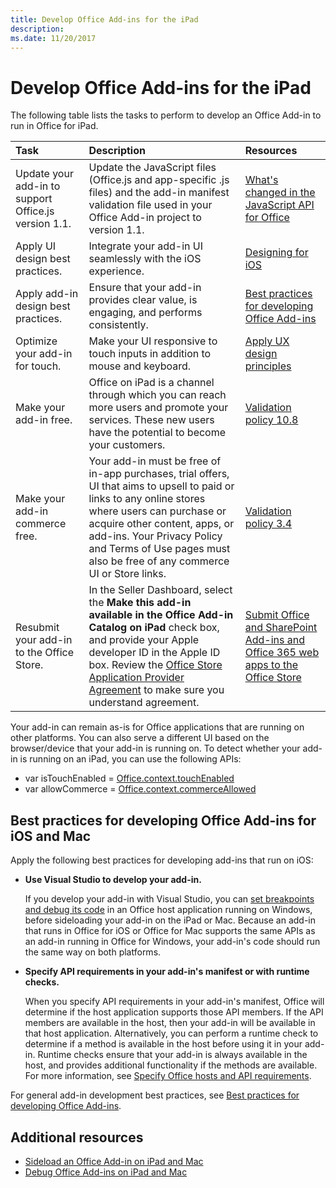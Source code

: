 ```yaml
---
title: Develop Office Add-ins for the iPad
description: 
ms.date: 11/20/2017 
---
```



# Develop Office Add-ins for the iPad


The following table lists the tasks to perform to develop an Office Add-in to run in Office for iPad.


|**Task**|**Description**|**Resources**|
|:-----|:-----|:-----|
|Update your add-in to support Office.js version 1.1.|Update the JavaScript files (Office.js and app-specific .js files) and the add-in manifest validation file used in your Office Add-in project to version 1.1.|[What's changed in the JavaScript API for Office](https://dev.office.com/reference/add-ins/what's-changed-in-the-javascript-api-for-office)|
|Apply UI design best practices.|Integrate your add-in UI seamlessly with the iOS experience.|[Designing for iOS](https://developer.apple.com/library/ios/documentation/UserExperience/Conceptual/MobileHIG/)|
|Apply add-in design best practices.|Ensure that your add-in provides clear value, is engaging, and performs consistently.|[Best practices for developing Office Add-ins](../overview/add-in-development-best-practices.md)|
|Optimize your add-in for touch.|Make your UI responsive to touch inputs in addition to mouse and keyboard.|[Apply UX design principles](../overview/add-in-development-best-practices.md#apply-ux-design-principles)|
|Make your add-in free.|Office on iPad is a channel through which you can reach more users and promote your services. These new users have the potential to become your customers.|[Validation policy 10.8](https://dev.office.com/officestore/docs/validation-policies#10-apps-and-add-ins-utilize-supported-capabilities)|
|Make your add-in commerce free.|Your add-in must be free of in-app purchases, trial offers, UI that aims to upsell to paid or links to any online stores where users can purchase or acquire other content, apps, or add-ins. Your Privacy Policy and Terms of Use pages must also be free of any commerce UI or Store links.|[Validation policy 3.4](https://dev.office.com/officestore/docs/validation-policies#3-apps-and-add-ins-can-sell-additional-features-or-content-through-purchases-within-the-app-or-add-in)|
|Resubmit your add-in to the Office Store.|In the Seller Dashboard, select the **Make this add-in available in the Office Add-in Catalog on iPad** check box, and provide your Apple developer ID in the Apple ID box. Review the [Office Store Application Provider Agreement](https://sellerdashboard.microsoft.com/Assets/Content/Agreements/en-US/Office_Store_Seller_Agreement_20120927.htm) to make sure you understand agreement.|[Submit Office and SharePoint Add-ins and Office 365 web apps to the Office Store](https://dev.office.com/officestore/docs/submit-to-the-office-store)|

Your add-in can remain as-is for Office applications that are running on other platforms. You can also serve a different UI based on the browser/device that your add-in is running on. To detect whether your add-in is running on an iPad, you can use the following APIs:<ul><li>var isTouchEnabled = [Office.context.touchEnabled](https://dev.office.com/reference/add-ins/shared/office.context.touchenabled)</li><li>var allowCommerce = [Office.context.commerceAllowed](https://dev.office.com/reference/add-ins/shared/office.context.commerceallowed)</li></ul>
    

## Best practices for developing Office Add-ins for iOS and Mac

Apply the following best practices for developing add-ins that run on iOS:


-  **Use Visual Studio to develop your add-in.**
    
    If you develop your add-in with Visual Studio, you can [set breakpoints and debug its code](../get-started/create-and-debug-office-add-ins-in-visual-studio.md) in an Office host application running on Windows, before sideloading your add-in on the iPad or Mac. Because an add-in that runs in Office for iOS or Office for Mac supports the same APIs as an add-in running in Office for Windows, your add-in's code should run the same way on both platforms.
    
-  **Specify API requirements in your add-in's manifest or with runtime checks.**
    
    When you specify API requirements in your add-in's manifest, Office will determine if the host application supports those API members. If the API members are available in the host, then your add-in will be available in that host application. Alternatively, you can perform a runtime check to determine if a method is available in the host before using it in your add-in. Runtime checks ensure that your add-in is always available in the host, and provides additional functionality if the methods are available. For more information, see [Specify Office hosts and API requirements](../overview/specify-office-hosts-and-api-requirements.md).
    
For general add-in development best practices, see [Best practices for developing Office Add-ins](../overview/add-in-development-best-practices.md).


## Additional resources

- [Sideload an Office Add-in on iPad and Mac](../testing/sideload-an-office-add-in-on-ipad-and-mac.md)  
- [Debug Office Add-ins on iPad and Mac](../testing/debug-office-add-ins-on-ipad-and-mac.md)
    
